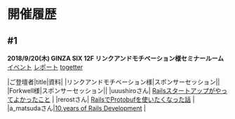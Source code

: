 # 開催履歴

## #1

**2018/9/20(木)  GINZA SIX 12F リンクアンドモチベーション様セミナールーム**
[イベント](https://ginza-rails.connpass.com/event/97820) [レポート](https://ginkouno.hatenablog.jp/entry/2018/10/08/123250) [togetter](https://togetter.com/li/1272499)

|ご登壇者|title|資料| 
|リンクアンドモチベーション様|スポンサーセッション||
|Forkwell様|スポンサーセッション||
|uuushiroさん| [Railsスタートアップがやってよかったこと](https://speakerdeck.com/uuushiro/yin-zuo-rails-number-1-uuushiro) |
|rerostさん| [RailsでProtobufを使いたくなった話](https://speakerdeck.com/hazumirr/rails-kara-protobuf-woshi-itakunatutahu://speakerdeck.com/hazumirr/rails-kara-protobuf-woshi-itakunatutahua) |
|a_matsudaさん|[10.years of Rails Development](https://speakerdeck.com/a_matsuda/ginza-rails-1) |


